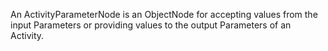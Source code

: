 An ActivityParameterNode is an ObjectNode for accepting values from the input Parameters or providing values to the output Parameters of an Activity.